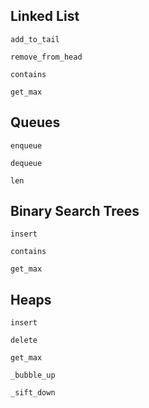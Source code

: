 ## Linked List

`add_to_tail`

`remove_from_head`

`contains`

`get_max`

## Queues

`enqueue`

`dequeue`

`len`

## Binary Search Trees

`insert`

`contains`

`get_max`

## Heaps

`insert`

`delete`

`get_max`

`_bubble_up`

`_sift_down`

